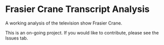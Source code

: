# Frasier Crane Transcript Analysis

A working analysis of the television show Frasier Crane.

This is an on-going project. If you would like to contribute, please see the
Issues tab.
